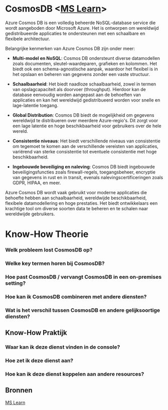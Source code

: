 # CosmosDB <[MS Learn](https://learn.microsoft.com/nl-nl/azure/cosmos-db/)>
Azure Cosmos DB is een volledig beheerde NoSQL-database service die wordt aangeboden door Microsoft Azure. Het is ontworpen om wereldwijd gedistribueerde applicaties te ondersteunen met een schaalbare en flexibele architectuur.

Belangrijke kenmerken van Azure Cosmos DB zijn onder meer:

- **Multi-model en NoSQL**: Cosmos DB ondersteunt diverse datamodellen zoals documenten, sleutel-waardeparen, grafieken en kolommen. Het biedt ook een schema-agnostische aanpak, waardoor het flexibel is in het opslaan en beheren van gegevens zonder een vaste structuur.

- **Schaalbaarheid**: Het biedt naadloze schaalbaarheid, zowel in termen van opslagcapaciteit als doorvoer (throughput). Hierdoor kan de database eenvoudig worden aangepast aan de behoeften van applicaties en kan het wereldwijd gedistribueerd worden voor snelle en lage-latentie toegang.

- **Global Distribution**: Cosmos DB biedt de mogelijkheid om gegevens wereldwijd te distribueren over meerdere Azure-regio's. Dit zorgt voor een lage latentie en hoge beschikbaarheid voor gebruikers over de hele wereld.

- **Consistentie niveaus**: Het biedt verschillende niveaus van consistentie om tegemoet te komen aan de verschillende vereisten van applicaties, variërend van sterke consistentie tot eventuele consistentie met hoge beschikbaarheid.

- **Ingebouwde beveiliging en naleving**: Cosmos DB biedt ingebouwde beveiligingsfuncties zoals firewall-regels, toegangsbeheer, encryptie van gegevens in rust en in transit, evenals nalevingscertificeringen zoals GDPR, HIPAA, en meer.

Azure Cosmos DB wordt vaak gebruikt voor moderne applicaties die behoefte hebben aan schaalbaarheid, wereldwijde beschikbaarheid, flexibele datamodellering en hoge prestaties. Het biedt ontwikkelaars een krachtige tool om diverse soorten data te beheren en te schalen naar wereldwijde gebruikers.


# Know-How Theorie
### Welk probleem lost CosmosDB op?


### Welke key termen horen bij CosmosDB?


### Hoe past CosmosDB / vervangt CosmosDB in een on-premises setting?


### Hoe kan ik CosmosDB combineren met andere diensten?


### Wat is het verschil tussen CosmosDB en andere gelijksoortige diensten?


## Know-How Praktijk
### Waar kan ik deze dienst vinden in de console?


### Hoe zet ik deze dienst aan?


### Hoe kan ik deze dienst koppelen aan andere resources?

## Bronnen
[MS Learn](https://learn.microsoft.com/nl-nl/azure/cosmos-db/)
